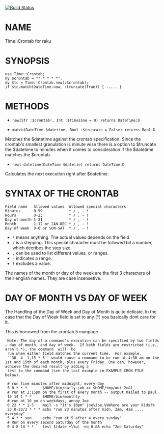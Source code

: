 [![Build Status](https://travis-ci.org/ufobat/p6-time-crontab.svg?branch=master)](https://travis-ci.org/ufobat/p6-time-crontab)

NAME
====

Time::Crontab for raku

SYNOPSIS
========

	use Time::Crontab;
	my $crontab = "* * * * *";
	my $tc = Time::Crontab.new(:$crontab);
	if $tc.match(DateTime.now, :truncate(True)) { ..... }

METHODS
=======

* `new(Str :$crontab!, Int :$timezone = 0) returns DateTime:D`

* `match(DateTime $datetime, Bool :$truncate = False) returns Bool:D`

Matches the $datetime against the crontab specification. Since the crontab's smallest granulation is minute wise there is a option to $truncate the $datetime to minutes when it comes to consideration if the $datetime matches the $crontab.

* `next-datetime(DateTime $datetie) returns DateTime:D`

Calculates the next execution right after $datetime.

SYNTAX OF THE CRONTAB
=====================

    Field name   Allowed values  Allowed special characters
    Minutes      0-59            * / , - !
    Hours        0-23            * / , - !
    Day of month 1-31            * / , - !
    Month        1-12 or JAN-DEC * / , - !
    Day of week  0-6 or SUN-SAT  * / , - !

* `*` means anything. The actual values depends on the field.
* `/` is a stepping. This special character must be followed bit a number, which decribes the step size.
* `,` can be used to list different values, or ranges.
* `-` indicates a range.
* `!` excludes a value.

The names of the month or day of the week are the first 3 characters of their english names. They are case insensetive.

DAY OF MONTH VS DAY OF WEEK
===========================

The Handling of the Day of Week and Day of Month is quite delicate. In the case that the Day of Week field is set to any (*) you basically dont care for it.

This is borrowed from the crontab 5 manpage

     Note: The day of a command's execution can be specified by two fields — day of month, and day of week.  If both fields are restricted (i.e., aren't *), the command  will  be
     run when either field matches the current time.  For example,
     ``30  4  1,15 * 5'' would cause a command to be run at 4:30 am on the 1st and 15th of each month, plus every Friday. One can, however, achieve the desired result by adding a
     test to the command (see the last example in EXAMPLE CRON FILE below).

     # run five minutes after midnight, every day
     5 0 * * *       $HOME/bin/daily.job >> $HOME/tmp/out 2>&1
     # run at 2:15pm on the first of every month -- output mailed to paul
     15 14 1 * *     $HOME/bin/monthly
     # run at 10 pm on weekdays, annoy Joe
     0 22 * * 1-5    mail -s "It's 10pm" joe%Joe,%%Where are your kids?%
     23 0-23/2 * * * echo "run 23 minutes after midn, 2am, 4am ..., everyday"
     5 4 * * sun     echo "run at 5 after 4 every sunday"
     # Run on every second Saturday of the month
     0 4 8-14 * *    test $(date +\%u) -eq 6 && echo "2nd Saturday"
